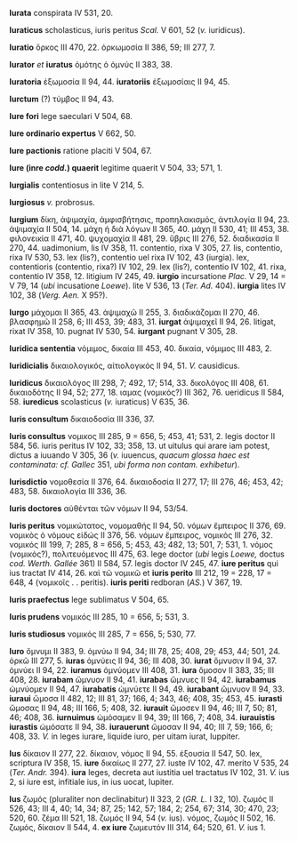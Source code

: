 **Iurata** conspirata IV 531, 20.

**Iuraticus** scholasticus, iuris peritus *Scal.* V 601, 52 (*v.*
iuridicus).

**Iuratio** ὅρκος III 470, 22. ὁρκωμοσία II 386, 59; III 277, 7.

**Iurator** *et* **iuratus** ὀμότης ὁ ὀμνύς II 383, 38.

**Iuratoria** ἐξωμοσία II 94, 44. **iuratoriis** ἐξωμοσίαις II 94, 45.

**Iurctum** (?) τύμβος II 94, 43.

**Iure fori** lege saeculari V 504, 68.

**Iure ordinario expertus** V 662, 50.

**Iure pactionis** ratione placiti V 504, 67.

**Iure (inre *codd.*) quaerit** legitime quaerit V 504, 33; 571, 1.

**Iurgialis** contentiosus in lite V 214, 5.

**Iurgiosus** *v.* probrosus.

**Iurgium** δίκη, ἁψιμαχία, ἀμφισβήτησις, προπηλακισμός, ἀντιλογία II
94, 23. ἁψιμαχία II 504, 14. μάχη ἡ διὰ λόγων II 365, 40. μάχη II 530,
41; III 453, 38. φιλονεικία II 471, 40. ψυχομαχία II 481, 29. ὕβρις III
276, 52. διαδικασία II 270, 44. uadimonium, lis IV 358, 11. contentio,
rixa V 305, 27. lis, contentio, rixa IV 530, 53. lex (lis?), con­tentio
uel rixa IV 102, 43 (iurgia). lex, contentioris (contentio, rixa?) IV
102, 29. lex (lis?), contentio IV 102, 41. rixa, contentio IV 358, 12.
litigium IV 245, 49. **iurgio** incursatione *Plac.* V 29, 14 = V 79, 14
(*ubi* incusatione *Loewe*). lite V 536, 13 (*Ter. Ad.* 404).
**iurgia** lites IV 102, 38 (*Verg. Aen.* X 95?).

**Iurgo** μάχομαι II 365, 43. ἁψιμαχῶ II 255, 3. διαδικάζομαι II 270,
46. βλασφημῶ II 258, 6; III 453, 39; 483, 31. **iurgat** ἁψιμαχεῖ II 94,
26. litigat, rixat IV 358, 10. pugnat IV 530, 54. **iurgant** pugnant V
305, 28.

**Iuridica sententia** νόμιμος, δικαία III 453, 40. δικαία, νόμιμος III
483, 2.

**Iuridicialis** δικαιολογικός, αἰτιολογικός II 94, 51. *V.* causidicus.

**Iuridicus** δικαιολόγος III 298, 7; 492, 17; 514, 33. δικολόγος III
408, 61. δικαιοδότης II 94, 52; 277, 18. ιαμας (νομικός?) III 362, 76.
ueridicus II 584, 58. **iuredicus** scolasticus (*v.* iuraticus) V 635,
36.

**Iuris consultum** δικαιοδοσία III 336, 37.

**Iuris consultus** νομικος III 285, 9 = 656, 5; 453, 41; 531, 2. legis
doctor II 584, 56. iuris peritus IV 102, 33; 358, 13. ut uitulus qui
arare iam potest, dictus a iuuando V 305, 36 (*v.* iuuencus, *quacum
glossa haec est contaminata: cf. GaIlec* 351, *ubi forma non contam.
ex­hibetur*).

**Iurisdictio** νομοθεσία II 376, 64. δικαιοδοσία II 277, 17; III 276,
46; 453, 42; 483, 58. δικαιολογία III 336, 36.

**Iuris doctores** αὐθένται τῶν νόμων II 94, 53/54.

**Iuris peritus** νομικώτατος, νομομαθής II 94, 50. νόμων ἔμπειρος II
376, 69. νομικὸς ὁ νόμους εἰδώς II 376, 56. νόμων ἔμπειρος, νομικός III
276, 32. νομικός III 199, 7; 285, 8 = 656, 5; 453, 43; 482, 13; 501, 7;
531, 1. νόμος (νομικός?), πολιτευόμενος III 475, 63. lege doctor (*ubi*
legis *Loewe,* doctus *cod. Werth. Gallée* 361) II 584, 57. legis doctor
IV 245, 47. **iure peritus** qui ius tractat IV 414, 26. καὶ τῶ νομικῶ
et **iuris perito** III 212, 19 = 228, 17 = 648, 4 (νομικοῖς . .
peritis). **iuris periti** redboran (*AS.*) V 367, 19.

**Iuris praefectus** lege sublimatus V 504, 65.

**Iuris prudens** νομικός III 285, 10 = 656, 5; 531, 3.

**Iuris studiosus** νομικός III 285, 7 = 656, 5; 530, 77.

**Iuro** ὄμνυμι II 383, 9. ὀμνύω II 94, 34; III 78, 25; 408, 29; 453,
44; 501, 24. ὁρκῶ III 277, 5. **iuras** ὀμνύεις II 94, 36; III 408, 30.
**iurat** ὄμνυσιν II 94, 37. ὀμνύει II 94, 22. **iuramus** ὀμνύομεν III
408, 31. **iura** ὄμοσον II 383, 35; III 408, 28. **iurabam** ὤμνυον II
94, 41. **iurabas** ὤμνυες II 94, 42. **iurabamus** ὠμνύομεν II 94, 47.
**iurabatis** ὠμνύετε II 94, 49. **iurabant** ὤμνυον II 94, 33.
**iuraui** ὤμοσα II 482, 12; III 81, 37; 166, 4; 343, 46; 408, 35; 453,
45. **iurasti** ὤμοσας II 94, 48; III 166, 5; 408, 32. **iurauit**
ὤμοσεν II 94, 46; III 7, 50; 81, 46; 408, 36. **iurnuimus** ὠμόσαμεν II
94, 39; III 166, 7; 408, 34. **iurauistis iurastis** ὠμόσατε II 94, 38.
**iurauerunt** ὤμοσαν II 94, 40; III 7, 59; 166, 6; 408, 33. *V.* in
leges iurare, liquide iuro, per uitam iurat, Iuppiter.

**Ius** δίκαιον II 277, 22. δίκαιον, νόμος II 94, 55. ἐξουσία II 547,
50. lex, scriptura IV 358, 15. **iure** δικαίως II 277, 27. iuste IV
102, 47. merito V 535, 24 (*Ter. Andr.* 394). **iura** leges, decreta
aut iustitia uel tractatus IV 102, 31. *V.* ius 2, si iure est,
infitiale ius, in ius uocat, Iupiter.

**Ius** ζωμός (pluraliter non declinabitur) II 323, 2 (*GR. L.* I 32,
10). ζωμός II 526, 43; III 4, 40; 14, 34; 87, 25; 142, 57; 184, 2; 254,
67; 314, 30; 470, 23; 520, 60. ζέμα III 521, 18. ζωμός II 94, 54 (*v.*
ius). νόμος, ζωμός II 502, 16. ζωμός, δίκαιον II 544, 4. **ex iure**
ζωμευτόν III 314, 64; 520, 61. *V.* ius 1.
